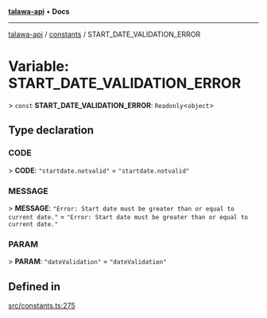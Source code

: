[**talawa-api**](../../README.md) • **Docs**

***

[talawa-api](../../modules.md) / [constants](../README.md) / START\_DATE\_VALIDATION\_ERROR

# Variable: START\_DATE\_VALIDATION\_ERROR

\> `const` **START\_DATE\_VALIDATION\_ERROR**: `Readonly`\<`object`\>

## Type declaration

### CODE

\> **CODE**: `"startdate.notvalid"` = `"startdate.notvalid"`

### MESSAGE

\> **MESSAGE**: `"Error: Start date must be greater than or equal to current date."` = `"Error: Start date must be greater than or equal to current date."`

### PARAM

\> **PARAM**: `"dateValidation"` = `"dateValidation"`

## Defined in

[src/constants.ts:275](https://github.com/PalisadoesFoundation/talawa-api/blob/67d017fd9312183a6b2bae1b160bc814f56ab5c2/src/constants.ts#L275)
